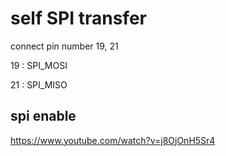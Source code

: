 # self SPI transfer

connect pin number 19, 21

19 : SPI_MOSI

21 : SPI_MISO

## spi enable

<https://www.youtube.com/watch?v=j8OjOnH5Sr4>
